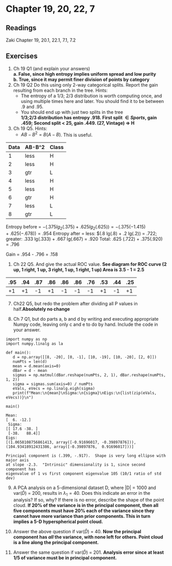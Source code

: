 # Chapter 19, 20, 22, 7

## Readings
Zaki Chapter 19, 20.1, 22.1, 7.1, 7.2

## Exercises

1. Ch 19 Q1 (and explain your answers)\
  **a. False, since high entropy implies uniform spread and low purity**\
  **b. True, since it may permit finer division of points by category**
1. Ch 19 Q2 Do this using only 2-way categorical splits.  Report the gain resulting from each branch in the tree. Hints: 
     * The entropy of a 1/3; 2/3 distribution is worth computing once, and using multiple times here and later. You should find it to be between .9 and .95.
     * You should end up with just two splits in the tree  
**1/3;2/3 distribution has entropy .918. First split $\in  Sports$, gain .459; Second split < 25, gain .449.  (27, Vintage) => H**
1. Ch 19 Q5.  Hints:
    * $AB-B^2 = B(A-B)$.  This is useful.

|Data|AB-B^2|Class|
|---|---|---|
|1|less|H|
|2|less|H|
|3|gtr|L|
|4|less|H|
|5|less|H|
|6|gtr|H|
|7|less|L|
|8|gtr|L|

Entropy before = $-(.375 lg_2(.375) + .625 lg_2(.625)) = -(.375(-1.415)+.625(-.678)) = .954$
Entropy after = less: $(.8 lg(.8) + .2 lg(.2)) = .722; greater: .333 lg(.333) + .667 lg(.667) = .920 Total: .625 (.722) + .375(.920) = .796

Gain = .954 - .796 = .158



1. Ch 22 Q5. And give the actual ROC value. **See diagram for ROC curve (2 up, 1 right, 1 up, 3 right, 1 up, 1 right, 1 up) Area is 3.5 - 1 = 2.5**

|.95|.94|.87|.86|.86|.86|.76|.53|.44|.25|
|---|---|---|---|---|---|---|---|---|---|
|+1|+1|-1|+1|-1|-1|-1|+1|-1|+1|

7. Ch22 Q5, but redo the problem after dividing all P values in half.**Absolutely no change**

1. Ch 7 Q1, but do parts a, b and d by writing and executing appropriate Numpy code, leaving only c and e to do by hand.  Include the code in your answer.  

```
import numpy as np
import numpy.linalg as la

def main():
   d = np.array([[8, -20], [0, -1], [10, -19], [10, -20], [2, 0]])
   numPts = len(d)
   mean = d.mean(axis=0)
   dBar = d - mean
   sigmas = np.matmul(dBar.reshape(numPts, 2, 1), dBar.reshape(numPts, 1, 2))
   sigma = sigmas.sum(axis=0) / numPts
   eVals, eVecs = np.linalg.eigh(sigma)
   print(f"Mean:\n{mean}\nSigma:\n{sigma}\nEigs:\n{list(zip(eVals, eVecs))}\n")

main()

Mean:
[  6. -12.]
 Sigma:
[[ 17.6 -38. ]
 [-38.   88.4]]
Eigs:
[(1.0658108756861413, array([-0.91696017, -0.39897876])), (104.93418912431386, array([-0.39897876,  0.91696017]))]

Principal component is (.399, -.917).  Shape is very long ellipse with major axis
at slope -2.3.  "Intrinsic" dimensionality is 1, since second component has
eigenvalue of 1 vs first component eigenvalue 105 (10/1 ratio of std dev)
```

9. A PCA analysis on a 5-dimensional dataset D, where |D| = 1000 and var($\bar{D}$) = 200, results in $\lambda_1 = 40$.  Does this indicate an error in the analysis? If so, why? If there is no error, describe the shape of the point cloud. **If 20% of the variance is in the principal component, then all five components must have 20% each of the variance since they cannot have more variance than prior components.  This in turn implies a 5-D hyperspherical point cloud.**

1. Answer the above question if var($\bar{D}$) = 40.
**Now the principal component has *all* the variance, with none left for others.  Point cloud is a line along the principal component.**

1. Answer the same question if var($\bar{D}$) = 201.
**Analysis error since at least 1/5 of variance must be in principal component.**
  
